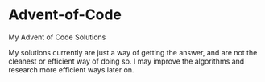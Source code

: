 # Advent-of-Code
My Advent of Code Solutions

My solutions currently are just a way of getting the answer, and are not the cleanest or efficient way of doing so.
I may improve the algorithms and research more efficient ways later on.
